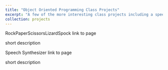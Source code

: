 ```yaml
---
title: "Object Oriented Programming Class Projects"
excerpt: "A few of the more interesting class projects including a speech synthesizer and a game from <i>The Big Bang Theory</i>"
collection: projects
---
```


RockPaperScissorsLizardSpock link to page

short description 

Speech Synthesizer link to page

short description
